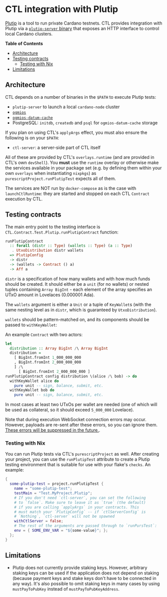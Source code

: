 # CTL integration with Plutip

[Plutip](https://github.com/mlabs-haskell/plutip) is a tool to run private Cardano testnets. CTL provides integration with Plutip via a [`plutip-server` binary](https://github.com/mlabs-haskell/plutip/pull/79) that exposes an HTTP interface to control local Cardano clusters.

**Table of Contents**

- [Architecture](#architecture)
- [Testing contracts](#testing-contracts)
  - [Testing with Nix](#testing-with-nix)
- [Limitations](#limitations)

## Architecture

CTL depends on a number of binaries in the `$PATH` to execute Plutip tests:

- `plutip-server` to launch a local `cardano-node` cluster
- [`ogmios`](https://ogmios.dev/)
- [`ogmios-datum-cache`](https://github.com/mlabs-haskell/ogmios-datum-cache)
- PostgreSQL: `initdb`, `createdb` and `psql` for `ogmios-datum-cache` storage

If you plan on using CTL's `applyArgs` effect, you must also ensure the following is on your `$PATH`:

- `ctl-server`: a server-side part of CTL itself

All of these are provided by CTL's `overlays.runtime` (and are provided in CTL's own `devShell`). You **must** use the `runtime` overlay or otherwise make the services available in your package set (e.g. by defining them within your own `overlays` when instantiating `nixpkgs`) as `purescriptProject.runPlutipTest` expects all of them.

The services are NOT run by `docker-compose` as is the case with `launchCtlRuntime`: they are started and stopped on each CTL `Contract` execution by CTL.

## Testing contracts

The main entry point to the testing interface is `CTL.Contract.Test.Plutip.runPlutipContract` function:

```purescript
runPlutipContract
  :: forall (distr :: Type) (wallets :: Type) (a :: Type)
   . UtxoDistribution distr wallets
  => PlutipConfig
  -> distr
  -> (wallets -> Contract () a)
  -> Aff a
```

`distr` is a specification of how many wallets and with how much funds should be created. It should either be a `unit` (for no wallets) or nested tuples containing `Array BigInt` - each element of the array specifies an UTxO amount in Lovelaces (0.000001 Ada).

The `wallets` argument is either a `Unit` or a tuple of `KeyWallet`s (with the same nesting level as in `distr`, which is guaranteed by `UtxoDistribution`).

`wallets` should be pattern-matched on, and its components should be passed to `withKeyWallet`:

An example `Contract` with two actors:

```purescript
let
  distribution :: Array BigInt /\ Array BigInt
  distribution =
    [ BigInt.fromInt 1_000_000_000
    , BigInt.fromInt 2_000_000_000
    ] /\
      [ BigInt.fromInt 2_000_000_000 ]
runPlutipContract config distribution \(alice /\ bob) -> do
  withKeyWallet alice do
    pure unit -- sign, balance, submit, etc.
  withKeyWallet bob do
    pure unit -- sign, balance, submit, etc.
```

In most cases at least two UTxOs per wallet are needed (one of which will be used as collateral, so it should exceed `5_000_000` Lovelace).

Note that during execution WebSocket connection errors may occur. However, payloads are re-sent after these errors, so you can ignore them. [These errors will be suppressed in the future.](https://github.com/Plutonomicon/cardano-transaction-lib/issues/670).

### Testing with Nix

You can run Plutip tests via CTL's `purescriptProject` as well. After creating your project, you can use the `runPlutipTest` attribute to create a Plutip testing environment that is suitable for use with your flake's `checks`. An example:

```nix
{
  some-plutip-test = project.runPlutipTest {
    name = "some-plutip-test";
    testMain = "Test.MyProject.Plutip";
    # If you don't need `ctl-server`, you can set the following
    # to `false`. Make sure to leave it as `true` (the default)
    # if you are calling `applyArgs` in your contracts. This
    # must match your `PlutipConfig` -- if `ctlServerConfig` is
    # `Nothing`, `ctl-server` will not be spawned
    withCtlServer = false;
    # The rest of the arguments are passed through to `runPursTest`:
    env = { SOME_ENV_VAR = "${some-value}"; };
  };
}
```

## Limitations

- Plutip does not currently provide staking keys. However, arbitrary staking keys can be used if the application does not depend on staking (because payment keys and stake keys don't have to be connected in any way). It's also possible to omit staking keys in many cases by using `mustPayToPubKey` instead of `mustPayToPubKeyAddress`.
